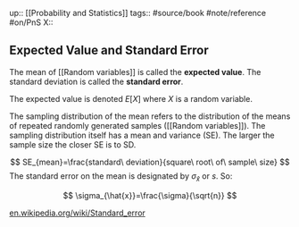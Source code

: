 up:: [[Probability and Statistics]]
tags:: #source/book #note/reference #on/PnS 
X:: 

## Expected Value and Standard Error

The mean of [[Random variables]] is called the __expected value__. The standard deviation is called the __standard error__.

The expected value is denoted $E[X]$  where $X$ is a random variable.

The sampling distribution of the mean refers to the distribution of the means of repeated randomly generated samples ([[Random variables]]). The sampling distribution itself has a mean and variance (SE). The larger the sample size the closer SE is to SD.

$$
SE_{mean}=\frac{standard\ deviation}{square\ root\ of\ sample\ size}
$$
The standard error on the mean is designated by $\sigma_{\hat{x}}$ or $s$.  So:

$$
\sigma_{\hat{x}}=\frac{\sigma}{\sqrt{n}}
$$



[en.wikipedia.org/wiki/Standard_error](https://en.wikipedia.org/wiki/Standard_error)